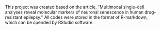 This project was created based on the article, "Multimodal single-cell analyses reveal molecular markers of neuronal senescence in human drug-resistant epilepsy."
All codes were stored in the format of R-markdown, which can be opended by RStudio software. 
